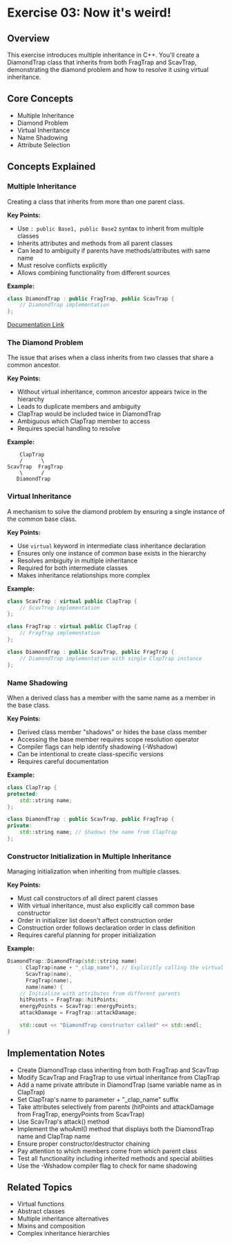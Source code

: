 # Exercise 03: Now it's weird!

## Overview
This exercise introduces multiple inheritance in C++. You'll create a DiamondTrap class that inherits from both FragTrap and ScavTrap, demonstrating the diamond problem and how to resolve it using virtual inheritance.

## Core Concepts
- Multiple Inheritance
- Diamond Problem
- Virtual Inheritance
- Name Shadowing
- Attribute Selection

## Concepts Explained

### Multiple Inheritance
Creating a class that inherits from more than one parent class.

**Key Points:**
- Use `: public Base1, public Base2` syntax to inherit from multiple classes
- Inherits attributes and methods from all parent classes
- Can lead to ambiguity if parents have methods/attributes with same name
- Must resolve conflicts explicitly
- Allows combining functionality from different sources

**Example:**
```cpp
class DiamondTrap : public FragTrap, public ScavTrap {
    // DiamondTrap implementation
};
```

[Documentation Link](http://www.cplusplus.com/doc/tutorial/inheritance/)

### The Diamond Problem
The issue that arises when a class inherits from two classes that share a common ancestor.

**Key Points:**
- Without virtual inheritance, common ancestor appears twice in the hierarchy
- Leads to duplicate members and ambiguity
- ClapTrap would be included twice in DiamondTrap
- Ambiguous which ClapTrap member to access
- Requires special handling to resolve

**Example:**
```
    ClapTrap
    /      \
ScavTrap  FragTrap
    \      /
   DiamondTrap
```

### Virtual Inheritance
A mechanism to solve the diamond problem by ensuring a single instance of the common base class.

**Key Points:**
- Use `virtual` keyword in intermediate class inheritance declaration
- Ensures only one instance of common base exists in the hierarchy
- Resolves ambiguity in multiple inheritance
- Required for both intermediate classes
- Makes inheritance relationships more complex

**Example:**
```cpp
class ScavTrap : virtual public ClapTrap {
    // ScavTrap implementation
};

class FragTrap : virtual public ClapTrap {
    // FragTrap implementation
};

class DiamondTrap : public ScavTrap, public FragTrap {
    // DiamondTrap implementation with single ClapTrap instance
};
```

### Name Shadowing
When a derived class has a member with the same name as a member in the base class.

**Key Points:**
- Derived class member "shadows" or hides the base class member
- Accessing the base member requires scope resolution operator
- Compiler flags can help identify shadowing (-Wshadow)
- Can be intentional to create class-specific versions
- Requires careful documentation

**Example:**
```cpp
class ClapTrap {
protected:
    std::string name;
};

class DiamondTrap : public ScavTrap, public FragTrap {
private:
    std::string name; // Shadows the name from ClapTrap
};
```

### Constructor Initialization in Multiple Inheritance
Managing initialization when inheriting from multiple classes.

**Key Points:**
- Must call constructors of all direct parent classes
- With virtual inheritance, must also explicitly call common base constructor
- Order in initializer list doesn't affect construction order
- Construction order follows declaration order in class definition
- Requires careful planning for proper initialization

**Example:**
```cpp
DiamondTrap::DiamondTrap(std::string name)
    : ClapTrap(name + "_clap_name"), // Explicitly calling the virtual base
      ScavTrap(name),
      FragTrap(name),
      name(name) {
    // Initialize with attributes from different parents
    hitPoints = FragTrap::hitPoints;
    energyPoints = ScavTrap::energyPoints;
    attackDamage = FragTrap::attackDamage;

    std::cout << "DiamondTrap constructor called" << std::endl;
}
```

## Implementation Notes
- Create DiamondTrap class inheriting from both FragTrap and ScavTrap
- Modify ScavTrap and FragTrap to use virtual inheritance from ClapTrap
- Add a name private attribute in DiamondTrap (same variable name as in ClapTrap)
- Set ClapTrap's name to parameter + "_clap_name" suffix
- Take attributes selectively from parents (hitPoints and attackDamage from FragTrap, energyPoints from ScavTrap)
- Use ScavTrap's attack() method
- Implement the whoAmI() method that displays both the DiamondTrap name and ClapTrap name
- Ensure proper constructor/destructor chaining
- Pay attention to which members come from which parent class
- Test all functionality including inherited methods and special abilities
- Use the -Wshadow compiler flag to check for name shadowing

## Related Topics
- Virtual functions
- Abstract classes
- Multiple inheritance alternatives
- Mixins and composition
- Complex inheritance hierarchies